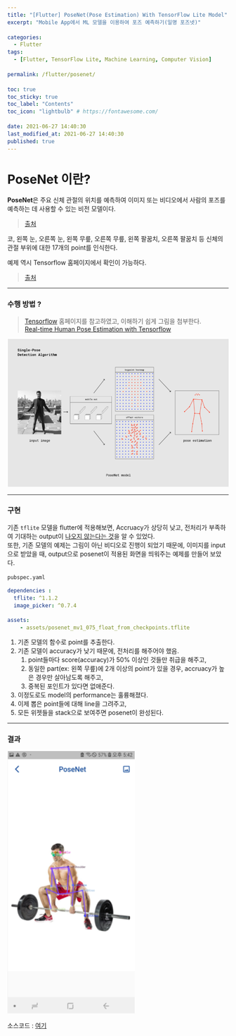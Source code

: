 ```yaml
---
title: "[Flutter] PoseNet(Pose Estimation) With TensorFlow Lite Model"
excerpt: "Mobile App에서 ML 모델을 이용하여 포즈 예측하기(일명 포즈넷)"

categories:
  - Flutter
tags:
  - [Flutter, TensorFlow Lite, Machine Learning, Computer Vision]

permalink: /flutter/posenet/

toc: true
toc_sticky: true
toc_label: "Contents"
toc_icon: "lightbulb" # https://fontawesome.com/
 
date: 2021-06-27 14:40:30
last_modified_at: 2021-06-27 14:40:30
published: true
---
```


# PoseNet 이란?

**PoseNet**은 주요 신체 관절의 위치를 예측하여 이미지 또는 비디오에서 사람의 포즈를 예측하는 데 사용할 수 있는 비전 모델이다.  
> [출처](https://www.tensorflow.org/lite/examples/pose_estimation/overview?hl=ko)  

코, 왼쪽 눈, 오른쪽 눈, 왼쪽 무릎, 오른쪽 무릎, 왼쪽 팔꿈치, 오른쪽 팔꿈치 등 신체의 관절 부위에 대한 17개의 point를 인식한다.  

예제 역시 Tensorflow 홈페이지에서 확인이 가능하다.  
> [출처](https://www.tensorflow.org/lite/examples/pose_estimation/overview?hl=ko)  

---

### 수행 방법 ?

> [Tensorflow](https://www.tensorflow.org/lite/examples/pose_estimation/overview?hl=ko) 홈페이지를 참고하였고, 이해하기 쉽게 그림을 첨부한다.  
> [Real-time Human Pose Estimation with Tensorflow](https://medium.com/tensorflow/real-time-human-pose-estimation-in-the-browser-with-tensorflow-js-7dd0bc881cd5)  

![output](/assets/images/post_img/posenet/flow.PNG)  

---

### 구현

기존 `tflite` 모델을 flutter에 적용해보면, Accruacy가 상당히 낮고, 전처리가 부족하여 기대하는 output이 <u>나오지 않는다는 것</u>을 알 수 있었다.  
또한, 기존 모델의 예제는 그림이 아닌 비디오로 진행이 되었기 때문에, 이미지를 input으로 받았을 때, output으로 posenet이 적용된 화면을 띄워주는 예제를 만들어 보았다.  

`pubspec.yaml`  

```yaml
dependencies : 
  tflite: ^1.1.2   
  image_picker: ^0.7.4

assets:
    - assets/posenet_mv1_075_float_from_checkpoints.tflite  
```  

1. 기존 모델의 함수로 point를 추출한다.  
1. 기존 모델이 accuracy가 낮기 때문에, 전처리를 해주어야 했음.  
    1. point들마다 score(accuracy)가 50% 이상인 것들만 취급을 해주고,  
    2. 동일한 part(ex: 왼쪽 무릎)에 2개 이상의 point가 있을 경우, accruacy가 높은 경우만 살아남도록 해주고,  
    3. 중복된 포인트가 있다면 없애준다.  
1. 이정도로도 model의 performance는 훌륭해졌다.  
1. 이제 뽑은 point들에 대해 line을 그려주고,  
1. 모든 위젯들을 stack으로 보여주면 posenet이 완성된다.  

---

### 결과 

![output1](/assets/images/post_img/posenet/posenet_res1.png)  

소스코드 : [여기](https://github.com/kdjun97/posenet-flutter)